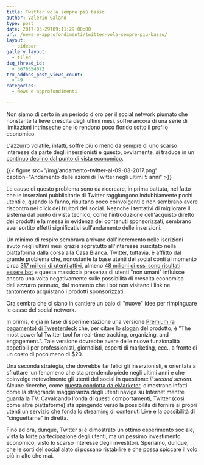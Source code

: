 ```yaml
---
title: Twitter vola sempre più basso
author: Valerio Galano
type: post
date: 2017-03-29T09:11:29+00:00
url: /news-e-approfondimenti/twitter-vola-sempre-piu-basso/
layout:
  - sidebar
gallery_layout:
  - tiled
dsq_thread_id:
  - 5676554072
trx_addons_post_views_count:
  - 49
categories:
  - News e approfondimenti

---
```

Non siamo di certo in un periodo d'oro per il social network piumato che nonstante la lieve crescita degli ultimi mesi, soffre ancora di una serie di limitazioni intrinseche che lo rendono poco florido sotto il profilo economico.

L'azzurro volatile, infatti, soffre più o meno da sempre di uno scarso interesse da parte degli inserzionisti e questo, ovviamente, si traduce in un [continuo declino dal punto di vista economico][1].

{{< figure src="/img/andamento-twitter-al-09-03-2017.png" caption="Andamento delle azioni di Twitter negli ultimi 5 anni" >}}

Le cause di questo problema sono da ricercare, in prima battuta, nel fatto che le inserzioni pubblicitarie di Twitter raggiungono indubbiamente pochi utenti e, quando lo fanno, risultano poco coinvolgenti e non sembrano avere riscontro nei click dei fruitori del social. Neanche i tentativi di migliorare il sistema dal punto di vista tecnico, come l'introduzione dell'acquisto diretto dei prodotti e la messa in evidenza dei contenuti sponsorizzati, sembrano aver sortito effetti significativi sull'andamento delle inserzioni.

Un minimo di respiro sembrava arrivare dall'incremento nelle iscrizioni avuto negli ultimi mesi grazie sopratutto all'interesse suscitato nella piattaforma dalla corsa alla Casa Bianca. Twitter, tuttavia, è afflitto dal grande problema che, nonostante la base utenti del social conti al momento circa [317 milioni di utenti attivi][2], almeno [48 milioni di essi sono risultati essere bot][3] e questa massiccia presenza di utenti "non umani" influisce ancora una volta negativamente sulle possibilità di crescita economica dell'azzurro pennuto, dal momento che i bot non visitano i link ne tantomento acquistano i prodotti sponsorizzati.

Ora sembra che ci siano in cantiere un paio di "nuove" idee per rimpinguare le casse del social network.

In primis, è già in fase di sperimentazione una versione [Premium (a pagamento) di Tweeterdeck][4] che, per citare lo [slogan][5] del prodotto, è "The most powerful Twitter tool for real-time tracking, organizing, and engagement.". Tale versione dovrebbe avere delle nuove funzionalità appetibili per professionisti, giornalisti, esperti di marketing, ecc., a fronte di un costo di poco meno di $20.

Una seconda strategia, che dovrebbe far felici gli inserzionisti, è orientata a sfruttare  un fenomeno che sta prendendo piede negli ultimi anni e che coinvolge notevolmente gli utenti del social in questione: _il second screen_. Alcune ricerche, come [questa condotta da eMarketer][6], dimostrano infatti come la stragrande maggioranza degli utenti naviga su Internet mentre guarda la TV. Cavalcando l'onda di questi comportamenti, Twitter (così come altre piattaforme) sta spingendo verso la possibilità di fornire ai propri utenti un servizio che fonda lo streaming di contenuti Live e la possibilità di "cinguettarne" in diretta.

Fino ad ora, dunque, Twitter si è dimostrato un ottimo esperimento sociale, vista la forte partecipazione degli utenti, ma un pessimo investimento economico, visto lo scarso interesse degli investitori. Speriamo, dunque, che le sorti del social alato si possano ristabilire e che possa spiccare il volo più in alto che mai.

 [1]: http://www.ilpost.it/2017/02/09/twitter-dati-ultimo-trimestre-2016/
 [2]: http://www.diegofrancesco.it/2017/02/13/twitter-q4-2016-319-milioni-di-utenti/
 [3]: https://getpocket.com/a/read/1658170043
 [4]: http://www.wired.co.uk/article/paid-twitter-account-tweetdeck
 [5]: https://tweetdeck.twitter.com/
 [6]: https://www.emarketer.com/Article/Even-During-TV-Time-Digital-Devices-Play-Prominent-Role/1013997?ECID=SOCX1473